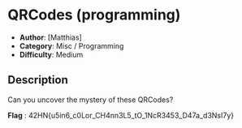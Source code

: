 # QRCodes (programming)
- **Author**: [Matthias]
- **Category**: Misc / Programming
- **Difficulty**: Medium 
## Description
Can you uncover the mystery of these QRCodes?

**Flag** : 42HN{u5in6_c0Lor_CH4nn3L5_tO_1NcR3453_D47a_d3NsI7y}